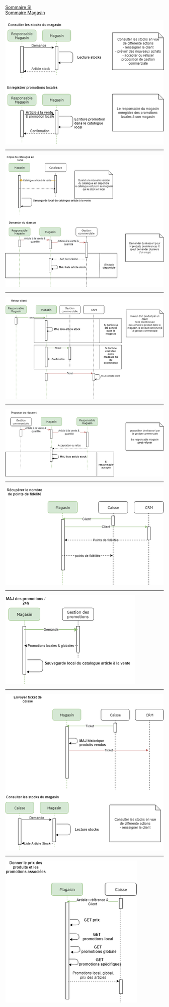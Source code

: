 [Sommaire SI](https://ursi-2020.github.io/Documentation/) <br/>
[Sommaire Magasin](https://ursi-2020.github.io/gestion-magasin/)


![](consulterstocketpromoslocales.png)

---

![](copiecatalogue.png)

---

![](retourclient.png)

---

![](reassort.png)

---

![](recupptsfidelite.png)

---

![](majdespromos.png)

---

![](envoyerticketcaisse.png)

---

![](donnerprixcaisse.png)
